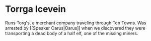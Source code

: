 # Torrga Icevein

Runs Torg's, a merchant company traveling through Ten Towns. Was arrested by [[Speaker Oarus|Oarus]] when we discovered they were transporting a dead body of a half elf, one of the missing miners.